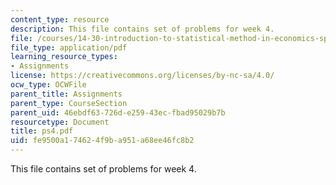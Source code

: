 ```yaml
---
content_type: resource
description: This file contains set of problems for week 4.
file: /courses/14-30-introduction-to-statistical-method-in-economics-spring-2006/fe9500a174624f9ba951a68ee46fc8b2_ps4.pdf
file_type: application/pdf
learning_resource_types:
- Assignments
license: https://creativecommons.org/licenses/by-nc-sa/4.0/
ocw_type: OCWFile
parent_title: Assignments
parent_type: CourseSection
parent_uid: 46ebdf63-726d-e259-43ec-fbad95029b7b
resourcetype: Document
title: ps4.pdf
uid: fe9500a1-7462-4f9b-a951-a68ee46fc8b2
---
```

This file contains set of problems for week 4.